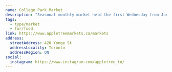 ```yaml
---
name: College Park Market
description: "Seasonal monthly market held the first Wednesday from June to October at College Park, operated by Appletree Markets."
tags:
  - type/market
  - for/food
link: https://www.appletreemarkets.ca/markets
address:
  streetAddress: 420 Yonge St
  addressLocality: Toronto
  addressRegion: ON
social:
  instagram: https://www.instagram.com/appletree_to/
---
```

